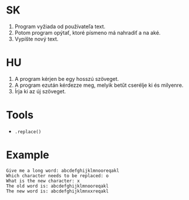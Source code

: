 # SK
1. Program vyžiada od používateľa text.
1. Potom program opýtať, ktoré písmeno má nahradiť a na aké.
1. Vypíšte nový text.

# HU 
1. A program kérjen be egy hosszú szöveget. 
1. A program ezután kérdezze meg, melyik betűt cserélje ki és milyenre.
1. Írja ki az új szöveget.

# Tools
- `.replace()`

# Example
```
Give me a long word: abcdefghijklmnooreqakl
Which character needs to be replaced: o
What is the new character: x
The old word is: abcdefghijklmnooreqakl
The new word is: abcdefghijklmnxxreqakl
```

<!--
print("Give me a long word: abcdefghijklmnooreqakl")
word = "abcdefghijklmnooreqakl"
print("Which character needs to be replaced: o")
characterToReplace = "o"
print("What is the new character: x")
newCharacter = "x"
print(f"The old word is: {word}\nThe new word is: {word.replace(characterToReplace, newCharacter)}")
>
